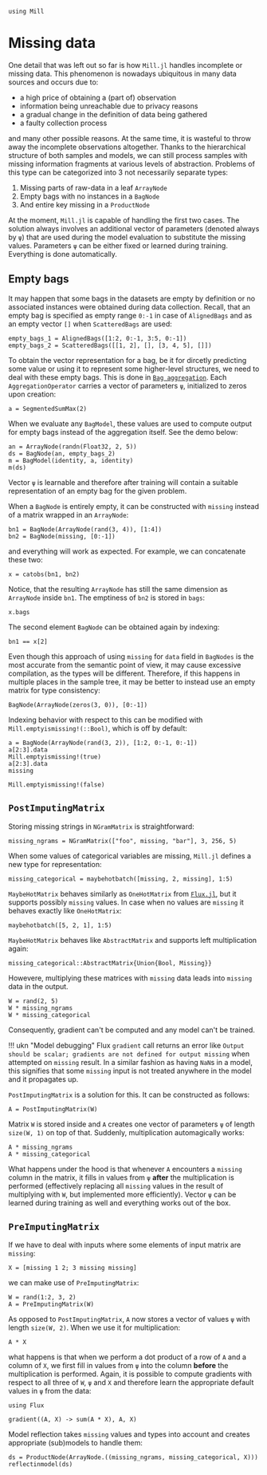 ```@setup missing
using Mill
```

# Missing data

One detail that was left out so far is how `Mill.jl` handles incomplete or missing data. This phenomenon is nowadays ubiquitous in many data sources and occurs due to:

* a high price of obtaining a (part of) observation
* information being unreachable due to privacy reasons
* a gradual change in the definition of data being gathered
* a faulty collection process

and many other possible reasons. At the same time, it is wasteful to throw away the incomplete observations altogether. Thanks to the hierarchical structure of both samples and models, we can still process samples with missing information fragments at various levels of abstraction. Problems of this type can be categorized into 3 not necessarily separate types:

1. Missing parts of raw-data in a leaf `ArrayNode`
2. Empty bags with no instances in a `BagNode`
3. And entire key missing in a `ProductNode`

At the moment, `Mill.jl` is capable of handling the first two cases. The solution always involves an additional vector of parameters (denoted always by `ψ`) that are used during the model evaluation to substitute the missing values. Parameters `ψ` can be either fixed or learned during training. Everything is done automatically.

## Empty bags

It may happen that some bags in the datasets are empty by definition or no associated instances were obtained during data collection. Recall, that an empty bag is specified as empty range `0:-1` in case of `AlignedBags` and as an empty vector `[]` when `ScatteredBags` are used:

```@repl missing
empty_bags_1 = AlignedBags([1:2, 0:-1, 3:5, 0:-1])
empty_bags_2 = ScatteredBags([[1, 2], [], [3, 4, 5], []])
```

To obtain the vector representation for a bag, be it for dircetly predicting some value or using it to represent some higher-level structures, we need to deal with these empty bags. This is done in [`Bag aggregation`](@ref). Each `AggregationOperator` carries a vector of parameters `ψ`, initialized to zeros upon creation:

```@repl missing
a = SegmentedSumMax(2)
```

When we evaluate any `BagModel`, these values are used to compute output for empty bags instead of the aggregation itself. See the demo below:

```@repl missing
an = ArrayNode(randn(Float32, 2, 5))
ds = BagNode(an, empty_bags_2)
m = BagModel(identity, a, identity)
m(ds)
```

Vector `ψ` is learnable and therefore after training will contain a suitable representation of an empty bag for the given problem.

When a `BagNode` is entirely empty, it can be constructed with `missing` instead of a matrix wrapped in an `ArrayNode`:

```@repl missing
bn1 = BagNode(ArrayNode(rand(3, 4)), [1:4])
bn2 = BagNode(missing, [0:-1])
```

and everything will work as expected. For example, we can concatenate these two:

```@repl missing
x = catobs(bn1, bn2)
```

Notice, that the resulting `ArrayNode` has still the same dimension as `ArrayNode` inside `bn1`. The emptiness of `bn2` is stored in `bags`:

```@repl missing
x.bags
```

The second element `BagNode` can be obtained again by indexing:

```@repl missing
bn1 == x[2]
```

Even though this approach of using `missing` for `data` field in `BagNodes` is the most accurate from the semantic point of view, it may cause excessive compilation, as the types will be different. Therefore, if this happens in multiple places in the sample tree, it may be better to instead use an empty matrix for type consistency:

```@repl missing
BagNode(ArrayNode(zeros(3, 0)), [0:-1])
```

Indexing behavior with respect to this can be modified with `Mill.emptyismissing!(::Bool)`, which is off by default:

```@repl missing
a = BagNode(ArrayNode(rand(3, 2)), [1:2, 0:-1, 0:-1])
a[2:3].data
Mill.emptyismissing!(true)
a[2:3].data
missing
```

```@setup missing
Mill.emptyismissing!(false)
```

## `PostImputingMatrix`

Storing missing strings in `NGramMatrix` is straightforward:

```@repl missing
missing_ngrams = NGramMatrix(["foo", missing, "bar"], 3, 256, 5)
```

When some values of categorical variables are missing, `Mill.jl` defines a new type for representation:

```@repl missing
missing_categorical = maybehotbatch([missing, 2, missing], 1:5)
```

`MaybeHotMatrix` behaves similarly as `OneHotMatrix` from [`Flux.jl`](https://fluxml.ai), but it supports possibly `missing` values. In case when no values are `missing` it behaves exactly like `OneHotMatrix`:

```@repl missing
maybehotbatch([5, 2, 1], 1:5)
```

`MaybeHotMatrix` behaves like `AbstractMatrix` and supports left multiplication again:

```@repl missing
missing_categorical::AbstractMatrix{Union{Bool, Missing}}
```

Howevere, multiplying these matrices with `missing` data leads into `missing` data in the output.

```@repl missing
W = rand(2, 5)
W * missing_ngrams
W * missing_categorical
```

Consequently, gradient can't be computed and any model can't be trained.

!!! ukn "Model debugging"
    Flux `gradient` call returns an error like `Output should be scalar; gradients are not defined for output missing` when attempted on `missing` result. In a similar fashion as having `NaN`s in a model, this signifies that some `missing` input is not treated anywhere in the model and it propagates up.

`PostImputingMatrix` is a solution for this. It can be constructed as follows:

```@repl missing
A = PostImputingMatrix(W)
```

Matrix `W` is stored inside and `A` creates one vector of parameters `ψ` of length `size(W, 1)` on top of that. Suddenly, multiplication automagically works:

```@repl missing
A * missing_ngrams
A * missing_categorical
```

What happens under the hood is that whenever `A` encounters a `missing` column in the matrix, it fills in values from `ψ` **after** the multiplication is performed (effectively replacing all `missing` values in the result of multiplying with `W`, but implemented more efficiently). Vector `ψ` can be learned during training as well and everything works out of the box.

## `PreImputingMatrix`

If we have to deal with inputs where some elements of input matrix are `missing`:

```@repl missing
X = [missing 1 2; 3 missing missing]
```

we can make use of `PreImputingMatrix`:

```@repl missing
W = rand(1:2, 3, 2)
A = PreImputingMatrix(W)
```

As opposed to `PostImputingMatrix`, `A` now stores a vector of values `ψ` with length `size(W, 2)`. When we use it for multiplication:

```@repl missing
A * X
```

what happens is that when we perform a dot product of a row of `A` and a column of `X`, we first fill in values from `ψ` into the column **before** the multiplication is performed. Again, it is possible to compute gradients with respect to all three of `W`, `ψ` and `X` and therefore learn the appropriate default values in `ψ` from the data:

```@repl missing
using Flux

gradient((A, X) -> sum(A * X), A, X)
```

Model reflection takes `missing` values and types into account and creates appropriate (sub)models to handle them:

```@repl missing
ds = ProductNode(ArrayNode.((missing_ngrams, missing_categorical, X)))
reflectinmodel(ds)
```
